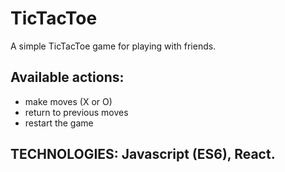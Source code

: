 # TicTacToe
A simple TicTacToe game for playing with friends.
## Available actions:
  - make moves (X or O)
  - return to previous moves
  - restart the game
## TECHNOLOGIES: Javascript (ES6), React.
